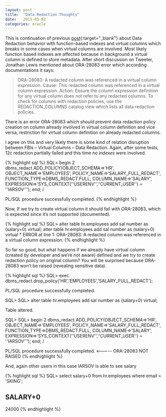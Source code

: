 ```yaml
---
layout: post
title:  "Data Redaction Thoughts"
date:   2015-03-02
categories: oracle
---
```


This is continuation of previous [post](https://iarsov.github.io/oracle/function-based-indexes-and-data-redaction){:target="_blank"} about Data Redaction behavior with function-based indexes and virtual columns which breaks in some cases when virtual columns are involved. Most likely function based indexes are affected because in background a virtual column is defined to store metadata. After short discussion on Tweeter, Jonathan Lewis mentioned about ORA-28083 error which according documentations it says:

> ORA-28083: A redacted column was referenced in a virtual column expression.
  Cause: This redacted column was referenced in a virtual column expression.
  Action: Ensure the column expression definition for any virtual column does not refer to any redacted columns. To check for columns with redaction policies, use the REDACTION_COLUMNS catalog view which lists all data redaction policies.

There is an error ORA-28083 which *should* prevent data redaction policy creation on column already involved in virtual column definition and vice versa, restriction for virtual column definition on already redacted columns.

I agree on this and very likely there is some kind of relation disruption between FBIs – Virtual Columns – Data Redaction.
Again, after some tests, 12c redaction partially failed and this time *no indexes* were involved.

{% highlight sql %}
SQL> begin
2 dbms_redact.ADD_POLICY(OBJECT_SCHEMA=>'HR',
OBJECT_NAME=>'EMPLOYEES',
POLICY_NAME=>'SALARY_FULL_REDACT',
FUNCTION_TYPE=>DBMS_REDACT.FULL,
COLUMN_NAME=>'SALARY',
EXPRESSION=>'SYS_CONTEXT(''USERENV'',''CURRENT_USER'') = ''IARSOV''');
end;
/

PL/SQL procedure successfully completed.
{% endhighlight %}

Now, If we try to create virtual column it should fail with ORA-28083, which is expected since it’s not supported (documented).

{% highlight sql %}
SQL> alter table hr.employees add sal number as (salary+0) virtual;
alter table hr.employees add sal number as (salary+0) virtual
*
ERROR at line 1:
ORA-28083: A redacted column was referenced in a virtual column expression.
{% endhighlight %}

So far so good, but what happens if we already have virtual column (created by developer and we’re not aware) defined and we try to create redaction policy on original column? You will be surprised because ORA-28083 won’t be raised (revealing sensitive data).

{% highlight sql %}
SQL> exec dbms_redact.drop_policy('HR','EMPLOYEES','SALARY_FULL_REDACT');

PL/SQL procedure successfully completed.

SQL>
SQL> alter table hr.employees add sal number as (salary+0) virtual;

Table altered.

SQL>
SQL> begin
2 dbms_redact.ADD_POLICY(OBJECT_SCHEMA=>'HR',
OBJECT_NAME=>'EMPLOYEES',
POLICY_NAME=>'SALARY_FULL_REDACT',
FUNCTION_TYPE=>DBMS_REDACT.FULL,
COLUMN_NAME=>'SALARY',
EXPRESSION=>'SYS_CONTEXT(''USERENV'',''CURRENT_USER'') = ''IARSOV''');
end;
/

PL/SQL procedure successfully completed.    <----- ORA-28083 NOT RAISED
{% endhighlight %}

And, again other users in this case IARSOV is able to see salary

{% highlight sql %}
SQL> select salary+0 from hr.employees where email = 'SKING';

SALARY+0
----------
24000
{% endhighlight %}
